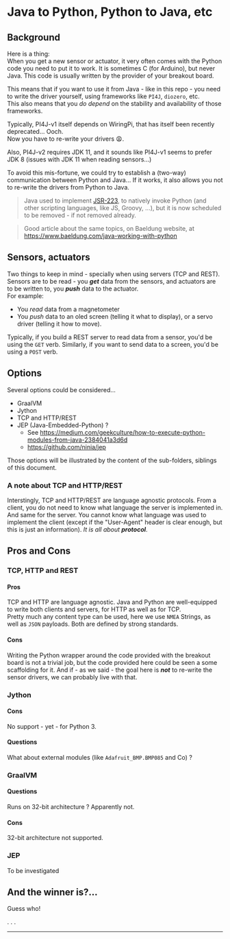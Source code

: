 # Java to Python, Python to Java, etc

## Background
Here is a thing:  
When you get a new sensor or actuator, it very often comes with the Python code you need
to put it to work. It is sometimes C (for Arduino), but never Java. This code is usually written by the
provider of your breakout board.

This means that if you want to use it from Java - like in this repo - you need to write the driver yourself, using
frameworks like `PI4J`, `diozero`, etc.  
This also means that you _do depend_ on the stability and availability of those frameworks.

Typically, PI4J-v1 itself depends on WiringPi, that has itself been recently deprecated... Ooch.    
Now you have to re-write your drivers 😩.

Also, PI4J-v2 requires JDK 11, and it sounds like PI4J-v1 seems to prefer JDK 8 (issues with JDK 11 when reading sensors...)

To avoid this mis-fortune, we could try to establish a (two-way) communication
between Python and Java... If it works, it also allows you not to re-write the drivers from Python to Java.

> Java used to implement [JSR-223](https://www.jcp.org/en/jsr/detail?id=223), to natively invoke Python (and other scripting languages, like JS, Groovy, ...),
> but it is now scheduled to be removed - if not removed already.  

> Good article about the same topics, on Baeldung website, at <https://www.baeldung.com/java-working-with-python>

## Sensors, actuators
Two things to keep in mind - specially when using servers (TCP and REST). Sensors are to be read - you **_get_** data from the sensors,
and actuators are to be written to, you _**push**_ data to the actuator.  
For example:
- You _read_ data from a magnetometer
- You _push_ data to an oled screen (telling it what to display), or a servo driver (telling it how to move).

Typically, if you build a REST server to read data from a sensor, you'd be using the `GET` verb.
Similarly, if you want to send data to a screen, you'd be using a `POST` verb.

## Options
Several options could be considered...
- GraalVM
- Jython
- TCP and HTTP/REST
- JEP (Java-Embedded-Python) ? 
  - See <https://medium.com/geekculture/how-to-execute-python-modules-from-java-2384041a3d6d>
  - <https://github.com/ninia/jep>


Those options will be illustrated by the content of the sub-folders, siblings of this document.

### A note about TCP and HTTP/REST
Interstingly, TCP and HTTP/REST are language agnostic protocols. From a client, you do not need to know what language the server is implemented in.
And same for the server. You cannot know what language was used to implement the client (except if the "User-Agent" header is clear enough, but this is just an information).
_It is all about **protocol**_.

## Pros and Cons

### TCP, HTTP and REST
#### Pros
TCP and HTTP are language agnostic. Java and Python are well-equipped to write both clients and servers, 
for HTTP as well as for TCP.  
Pretty much any content type can be used, here we use `NMEA` Strings, as well as `JSON` payloads. Both are defined by strong standards.

#### Cons
Writing the Python wrapper around the code provided with the breakout board is not a trivial job,
but the code provided here could be seen a some scaffolding for it. And if - as we said -
the goal here is _**not**_ to re-write the sensor drivers, we can probably live with that.

### Jython
#### Cons
No support - yet - for Python 3.

#### Questions
What about external modules (like `Adafruit_BMP.BMP085` and Co) ?

### GraalVM
#### Questions
Runs on 32-bit architecture ? Apparently not.

#### Cons
32-bit architecture not supported.

### JEP
To be investigated

## And the winner is?...
Guess who!

. . .

---
